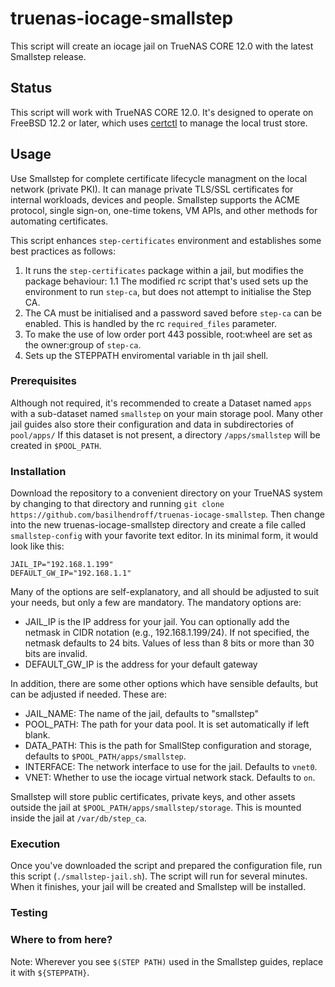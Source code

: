 # truenas-iocage-smallstep
This script will create an iocage jail on TrueNAS CORE 12.0 with the latest Smallstep release.
## Status
This script will work with TrueNAS CORE 12.0. It's designed to operate on FreeBSD 12.2 or later, which uses [certctl](https://www.freebsd.org/cgi/man.cgi?query=certctl&apropos=0&sektion=0&manpath=FreeBSD+11.4-stable&arch=default&format=html) to manage the local trust store.
## Usage
Use Smallstep for complete certificate lifecycle managment on the local network (private PKI). It can manage private TLS/SSL certificates for internal workloads, devices and people. Smallstep supports the ACME protocol, single sign-on, one-time tokens, VM APIs, and other methods for automating certificates.

This script enhances `step-certificates` environment and establishes some best practices as follows:
1. It runs the `step-certificates` package within a jail, but modifies the package behaviour:
1.1 The modified rc script that's used sets up the environment to run `step-ca`, but does not attempt to initialise the Step CA.
2. The CA must be initialised and a password saved before `step-ca` can be enabled. This is handled by the rc `required_files` parameter.
3. To make the use of low order port 443 possible, root:wheel are set as the owner:group of `step-ca`. 
4. Sets up the STEPPATH enviromental variable in th jail shell.

### Prerequisites
Although not required, it's recommended to create a Dataset named `apps` with a sub-dataset named `smallstep` on your main storage pool.  Many other jail guides also store their configuration and data in subdirectories of `pool/apps/` If this dataset is not present, a directory `/apps/smallstep` will be created in `$POOL_PATH`.
### Installation

Download the repository to a convenient directory on your TrueNAS system by changing to that directory and running `git clone https://github.com/basilhendroff/truenas-iocage-smallstep`. Then change into the new truenas-iocage-smallstep directory and create a file called `smallstep-config` with your favorite text editor. In its minimal form, it would look like this:

```
JAIL_IP="192.168.1.199"
DEFAULT_GW_IP="192.168.1.1"
```

Many of the options are self-explanatory, and all should be adjusted to suit your needs, but only a few are mandatory. The mandatory options are:

- JAIL_IP is the IP address for your jail. You can optionally add the netmask in CIDR notation (e.g., 192.168.1.199/24). If not specified, the netmask defaults to 24 bits. Values of less than 8 bits or more than 30 bits are invalid.
- DEFAULT_GW_IP is the address for your default gateway

In addition, there are some other options which have sensible defaults, but can be adjusted if needed. These are:

- JAIL_NAME: The name of the jail, defaults to "smallstep"
- POOL_PATH: The path for your data pool. It is set automatically if left blank.
- DATA_PATH: This is the path for SmallStep configuration and storage, defaults to `$POOL_PATH/apps/smallstep`. 
- INTERFACE: The network interface to use for the jail. Defaults to `vnet0`.
- VNET: Whether to use the iocage virtual network stack. Defaults to `on`.

Smallstep will store public certificates, private keys, and other assets outside the jail at `$POOL_PATH/apps/smallstep/storage`. This is mounted inside the jail at `/var/db/step_ca`. 

### Execution

Once you've downloaded the script and prepared the configuration file, run this script (`./smallstep-jail.sh`). The script will run for several minutes. When it finishes, your jail will be created and Smallstep will be installed.

### Testing



### Where to from here?

Note: Wherever you see `$(STEP PATH)` used in the Smallstep guides, replace it with `${STEPPATH}`. 

